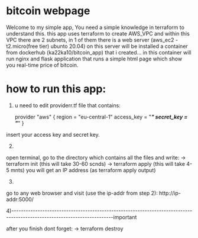 # bitcoin webpage

Welcome to my simple app, You need a simple knowledge in terraform to understand this.
this app uses terraform to create AWS_VPC and within this VPC there are 2 subnets, in 1 of them there is a web server (aws_ec2 - t2.micro(free tier) ubunto 20.04)
on this server will be installed a container from dockerhub (ka22ka10/bitcoin_app) that i created...
in this container will run nginx and flask application that runs a simple html page which show you real-time price of bitcoin.


# how to run this app:
1)
    u need to edit providerr.tf file that contains:

    provider "aws" {
      region = "eu-central-1"
        access_key = "*****************"
         secret_key = "*****************"
    }

 insert your access key and secret key.
 
 
 2)
 open terminal, go to the directory which contains all the files and write:
 -> terraform init (this will take 30-60 scnds)
 -> terraform apply (this will take 4-5 mnts)
  you will get an IP address (as terraform apply output)
  
  
  3)
  go to any web browser and visit (use the ip-addr from step 2):
  http://ip-addr:5000/
  
  
  4)-------------------------------------------------------------------------------------------------------------------------important
  
  after you finish dont forget:
  -> terraform destroy
